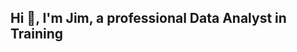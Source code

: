    ## Hi 👋, I'm Jim, a professional Data Analyst in Training

<!--
**jkaye05/jkaye05** is a ✨ _special_ ✨ repository because its `README.md` (this file) appears on your GitHub profile.

Greetings! I'm Jim, an invested and adaptable data analyst with experience on 6 projects in data visualization, business analytics, Python SQL, and Tableau. I am ready to use my data and visualization skills in the media and communications industry to find patterns, drive sales, and boost growth.

I'm currently working on my Business intelligence Analyst course with Tripleten, as well as working my restaurant job.
My learning 
My previous experience in restaurants have helped me become adaptable, quick on my feet, communicative, and have structured me to be an ultimately effecient piece of a thriving business.

Some facts about me:
- I am a big sports fan, and approach sports handicapping with a data-driven mindset
- I love to spend my free time gardening, playing sports, and enjoying the great outdoors
- Music is my passion, I play drums, guitar, ukulele, flute (whatever I can get my hands on)
- Cooking is a special form of meditation to me, I love to create and share recipes
- Goal for the rest of 2024: Landing my dream job in data and starting meaningful work :)

- 🔭 I’m currently working on ...
- 🌱 I’m currently learning ...
- 👯 I’m looking to collaborate on ...
- 🤔 I’m looking for help with ...
- 💬 Ask me about ...
- 📫 How to reach me: ...
- 😄 Pronouns: ...
- ⚡ Fun fact: ...
-->

